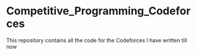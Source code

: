 # Competitive_Programming_Codeforces
This repository contains all the code for the Codeforces I have written till now
